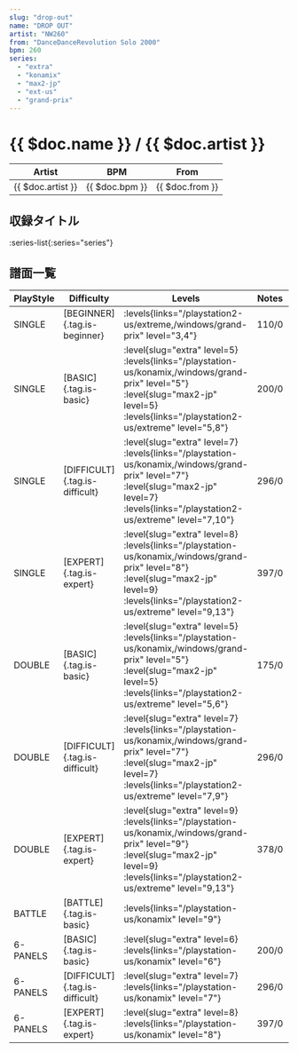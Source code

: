 ```yaml
---
slug: "drop-out"
name: "DROP OUT"
artist: "NW260"
from: "DanceDanceRevolution Solo 2000"
bpm: 260
series:
  - "extra"
  - "konamix"
  - "max2-jp"
  - "ext-us"
  - "grand-prix"
---
```


# {{ $doc.name }} / {{ $doc.artist }}

|Artist|BPM|From|
|------|---|----|
|{{ $doc.artist }}|{{ $doc.bpm }}|{{ $doc.from }}|

## 収録タイトル

:series-list{:series="series"}

## 譜面一覧

|PlayStyle|Difficulty|Levels|Notes|Movie|
|---------|----------|------|-----|-----|
|SINGLE|[BEGINNER]{.tag.is-beginner}| :levels{links="/playstation2-us/extreme,/windows/grand-prix" level="3,4"}|110/0||
|SINGLE|[BASIC]{.tag.is-basic}|<div class="field is-grouped is-grouped-multiline"> :level{slug="extra" level=5} :levels{links="/playstation-us/konamix,/windows/grand-prix" level="5"} :level{slug="max2-jp" level=5}  :levels{links="/playstation2-us/extreme" level="5,8"}</div>|200/0||
|SINGLE|[DIFFICULT]{.tag.is-difficult}|<div class="field is-grouped is-grouped-multiline"> :level{slug="extra" level=7} :levels{links="/playstation-us/konamix,/windows/grand-prix" level="7"} :level{slug="max2-jp" level=7}  :levels{links="/playstation2-us/extreme" level="7,10"}</div>|296/0||
|SINGLE|[EXPERT]{.tag.is-expert}|<div class="field is-grouped is-grouped-multiline"> :level{slug="extra" level=8} :levels{links="/playstation-us/konamix,/windows/grand-prix" level="8"} :level{slug="max2-jp" level=9}  :levels{links="/playstation2-us/extreme" level="9,13"}</div>|397/0||
|DOUBLE|[BASIC]{.tag.is-basic}|<div class="field is-grouped is-grouped-multiline"> :level{slug="extra" level=5} :levels{links="/playstation-us/konamix,/windows/grand-prix" level="5"} :level{slug="max2-jp" level=5}  :levels{links="/playstation2-us/extreme" level="5,6"}</div>|175/0||
|DOUBLE|[DIFFICULT]{.tag.is-difficult}|<div class="field is-grouped is-grouped-multiline"> :level{slug="extra" level=7} :levels{links="/playstation-us/konamix,/windows/grand-prix" level="7"} :level{slug="max2-jp" level=7}  :levels{links="/playstation2-us/extreme" level="7,9"}</div>|296/0||
|DOUBLE|[EXPERT]{.tag.is-expert}|<div class="field is-grouped is-grouped-multiline"> :level{slug="extra" level=9} :levels{links="/playstation-us/konamix,/windows/grand-prix" level="9"} :level{slug="max2-jp" level=9}  :levels{links="/playstation2-us/extreme" level="9,13"}</div>|378/0||
|BATTLE|[BATTLE]{.tag.is-basic}| :levels{links="/playstation-us/konamix" level="9"}|||
|6-PANELS|[BASIC]{.tag.is-basic}|<div class="field is-grouped is-grouped-multiline"> :level{slug="extra" level=6} :levels{links="/playstation-us/konamix" level="6"}</div>|200/0||
|6-PANELS|[DIFFICULT]{.tag.is-difficult}|<div class="field is-grouped is-grouped-multiline"> :level{slug="extra" level=7} :levels{links="/playstation-us/konamix" level="7"}</div>|296/0||
|6-PANELS|[EXPERT]{.tag.is-expert}|<div class="field is-grouped is-grouped-multiline"> :level{slug="extra" level=8} :levels{links="/playstation-us/konamix" level="8"}</div>|397/0||
